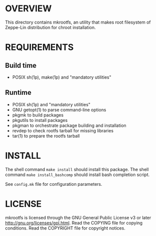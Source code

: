 OVERVIEW
========

This directory contains mkrootfs, an utility that makes root filesystem of
Zeppe-Lin distribution for chroot installation.


REQUIREMENTS
============

Build time
----------
- POSIX sh(1p), make(1p) and "mandatory utilities"

Runtime
-------
- POSIX sh(1p) and "mandatory utilities"
- GNU getopt(1) to parse command-line options
- pkgmk to build packages
- pkgutils to install packages
- pkgman to orchestrate package building and installation
- revdep to check rootfs tarball for missing libraries
- tar(1) to prepare the rootfs tarball


INSTALL
=======

The shell command `make install` should install this package.
The shell command `make install_bashcomp` should install bash completion
script.

See `config.mk` file for configuration parameters.


LICENSE
=======

mkrootfs is licensed through the GNU General Public License v3 or later
<http://gnu.org/licenses/gpl.html>.
Read the COPYING file for copying conditions.
Read the COPYRIGHT file for copyright notices.
